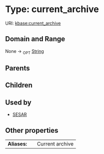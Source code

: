 
# Type: current_archive




URI: [kbase:current_archive](http://kbase.us/current_archive)


## Domain and Range

None ->  <sub>OPT</sub> [String](types/String.md)

## Parents


## Children


## Used by

 * [SESAR](SESAR.md)

## Other properties

|  |  |  |
| --- | --- | --- |
| **Aliases:** | | Current archive |

